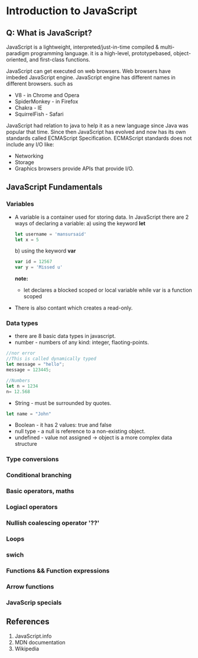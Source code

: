 # Introduction to JavaScript

## Q: What is JavaScript?

JavaScript is a lightweight, interpreted/just-in-time compiled & multi-paradigm programming language. it is a high-level, prototypebased, object-oriented, and first-class functions.

JavaScript can get executed on web browsers. Web browsers have imbeded JavaScript engine. JavaScript engine has different names in different browsers. such as
- V8 - in Chrome and Opera
- SpiderMonkey - in Firefox
- Chakra - IE
- SquirrelFish - Safari

JavaScript had relation to java to help it as a new language since Java was popular that time. Since then JavaScript has evolved and now has its own standards called ECMAScript Specification. ECMAScript standards does not include any I/O like:
- Networking
- Storage
- Graphics
browsers provide APIs that provide I/O.

## JavaScript Fundamentals

### Variables 
- A variable is a container used for storing data. In JavaScript there are 2 ways of declaring a variable:
  a) using the keyword **let**
   ```javascript
   let username = 'mansursaid'
   let x = 5
   ```
  b) using the keyword **var**
   ```javascript
   var id = 12567
   var y = 'Missed u'
   ```
   **note:**
   - let declares a blocked scoped or local variable while var is a function scoped

- There is also contant which creates a read-only.
### Data types
- there are 8 basic data types in javascript.
 - number - numbers of any kind: integer, flaoting-points.
 ```JavaScript
 //nor error
 //This is called dynamically typed
 let message = "hello";
 message = 123445;
 
 //Numbers
 let n = 1234
 n= 12.568
 ```
 - String - must be surrounded by quotes.
 ```JavaScript
 let name = "John"
 ``` 
 - Boolean - it has 2 values: true and false
 - null type - a null is reference to a non-existing object.
 - undefined - value not assigned
 -> object is a more complex data structure
### Type conversions
### Conditional branching
### Basic operators, maths
### Logiacl operators
### Nullish coalescing operator '??'
### Loops
### swich 
### Functions && Function expressions
### Arrow functions
### JavaScrip specials




## References
1. JavaScript.info
2. MDN documentation
3. Wikipedia
